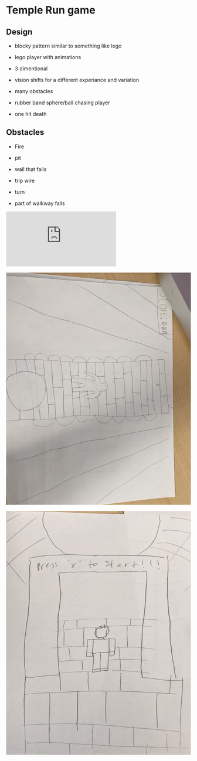 # Temple Run game

## Design

- blocky pattern similar to something like lego

- lego player with animations

- 3 dimentional

- vision shifts for a different experiance and variation

- many obstacles 

- rubber band sphere/ball chasing player

- one hit death

## Obstacles

- Fire

- pit

- wall that falls

- trip wire

- turn

- part of walkway falls

![Class Diagram](https://github.com/RobertBu1/Games/blob/main/TempleGame/classDiagram.txt)

![Design for temple run game](https://github.com/RobertBu1/Games/blob/main/images/Screen%20Shot%202023-02-28%20at%209.36.40%20AM.png)

![Start screen](https://github.com/RobertBu1/Games/blob/main/images/Screen%20Shot%202023-02-28%20at%209.37.04%20AM.png)
